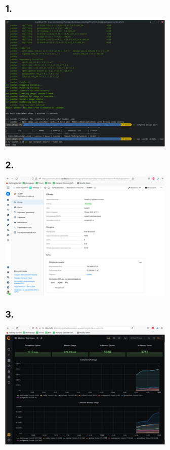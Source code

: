 # 1. 

<img src="assets/05-virt-04-docker-compose-001.png" width="800px">


# 2.

<img src="assets/05-virt-04-docker-compose-002.png" width="800px">


# 3.

<img src="assets/05-virt-04-docker-compose-003.png" width="800px">
